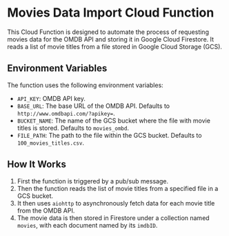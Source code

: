 # Movies Data Import Cloud Function

This Cloud Function is designed to automate the process of requesting movies data for the OMDB API and storing it in Google Cloud Firestore. It reads a list of movie titles from a file stored in Google Cloud Storage (GCS).

## Environment Variables

The function uses the following environment variables:

- `API_KEY`: OMDB API key.
- `BASE_URL`: The base URL of the OMDB API. Defaults to `http://www.omdbapi.com/?apikey=`.
- `BUCKET_NAME`: The name of the GCS bucket where the file with movie titles is stored. Defaults to `movies_ombd`.
- `FILE_PATH`: The path to the file within the GCS bucket. Defaults to `100_movies_titles.csv`.

## How It Works

1. First the function is triggered by a pub/sub message.
2. Then the function reads the list of movie titles from a specified file in a GCS bucket.
3. It then uses `aiohttp` to asynchronously fetch data for each movie title from the OMDB API.
4. The movie data is then stored in Firestore under a collection named `movies`, with each document named by its `imdbID`.




